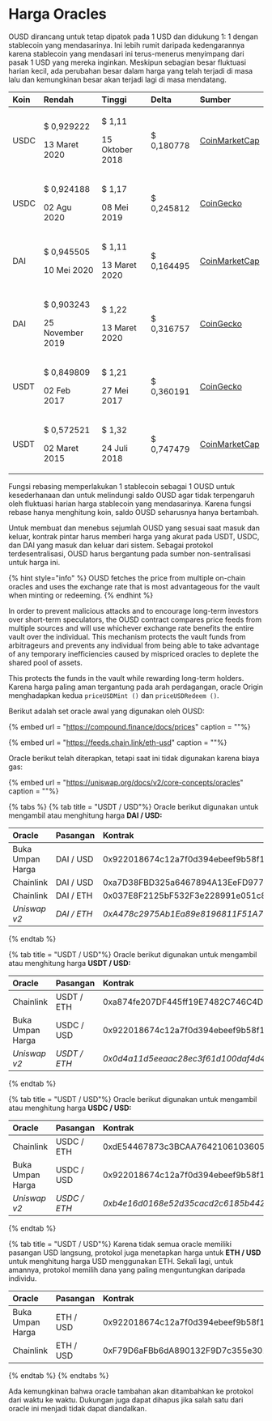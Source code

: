 # Harga Oracles

OUSD dirancang untuk tetap dipatok pada 1 USD dan didukung 1: 1 dengan stablecoin yang mendasarinya. Ini lebih rumit daripada kedengarannya karena stablecoin yang mendasari ini terus-menerus menyimpang dari pasak 1 USD yang mereka inginkan. Meskipun sebagian besar fluktuasi harian kecil, ada perubahan besar dalam harga yang telah terjadi di masa lalu dan kemungkinan besar akan terjadi lagi di masa mendatang.

<table>
  <thead>
    <tr>
      <th style="text-align:left">Koin</th>
      <th style="text-align:left"><b>Rendah</b>
      </th>
      <th style="text-align:left"><b>Tinggi</b>
      </th>
      <th style="text-align:left"><b>Delta</b>
      </th>
      <th style="text-align:left"><b>Sumber</b>
      </th>
    </tr>
  </thead>
  <tbody>
    <tr>
      <td style="text-align:left">USDC</td>
      <td style="text-align:left">
        <p>$ 0,929222</p>
        <p>13 Maret 2020</p>
      </td>
      <td style="text-align:left">
        <p>$ 1,11</p>
        <p>15 Oktober 2018</p>
      </td>
      <td style="text-align:left">$ 0,180778</td>
      <td style="text-align:left"><a href="https://coinmarketcap.com/currencies/usd-coin/">CoinMarketCap</a>
      </td>
    </tr>
    <tr>
      <td style="text-align:left">USDC</td>
      <td style="text-align:left">
        <p>$ 0,924188</p>
        <p>02 Agu 2020</p>
      </td>
      <td style="text-align:left">
        <p>$ 1,17</p>
        <p>08 Mei 2019</p>
      </td>
      <td style="text-align:left">$ 0,245812</td>
      <td style="text-align:left"><a href="https://www.coingecko.com/en/coins/usd-coin">CoinGecko</a>
      </td>
    </tr>
    <tr>
      <td style="text-align:left">DAI</td>
      <td style="text-align:left">
        <p>$ 0,945505</p>
        <p>10 Mei 2020</p>
      </td>
      <td style="text-align:left">
        <p>$ 1,11</p>
        <p>13 Maret 2020</p>
      </td>
      <td style="text-align:left">$ 0,164495</td>
      <td style="text-align:left"><a href="https://coinmarketcap.com/currencies/multi-collateral-dai/">CoinMarketCap</a>
      </td>
    </tr>
    <tr>
      <td style="text-align:left">DAI</td>
      <td style="text-align:left">
        <p>$ 0,903243</p>
        <p>25 November 2019</p>
      </td>
      <td style="text-align:left">
        <p>$ 1,22</p>
        <p>13 Maret 2020</p>
      </td>
      <td style="text-align:left">$ 0,316757</td>
      <td style="text-align:left"><a href="https://www.coingecko.com/en/coins/dai">CoinGecko</a>
      </td>
    </tr>
    <tr>
      <td style="text-align:left">USDT</td>
      <td style="text-align:left">
        <p>$ 0,849809</p>
        <p>02 Feb 2017</p>
      </td>
      <td style="text-align:left">
        <p>$ 1,21</p>
        <p>27 Mei 2017</p>
      </td>
      <td style="text-align:left">$ 0,360191</td>
      <td style="text-align:left"><a href="https://www.coingecko.com/en/coins/tether">CoinGecko</a>
      </td>
    </tr>
    <tr>
      <td style="text-align:left">USDT</td>
      <td style="text-align:left">
        <p>$ 0,572521</p>
        <p>02 Maret 2015</p>
      </td>
      <td style="text-align:left">
        <p>$ 1,32</p>
        <p>24 Juli 2018</p>
      </td>
      <td style="text-align:left">$ 0,747479</td>
      <td style="text-align:left"><a href="https://coinmarketcap.com/currencies/tether/">CoinMarketCap</a>
      </td>
    </tr>
  </tbody>
</table>

Fungsi rebasing memperlakukan 1 stablecoin sebagai 1 OUSD untuk kesederhanaan dan untuk melindungi saldo OUSD agar tidak terpengaruh oleh fluktuasi harian harga stablecoin yang mendasarinya. Karena fungsi rebase hanya menghitung koin, saldo OUSD seharusnya hanya bertambah.

Untuk membuat dan menebus sejumlah OUSD yang sesuai saat masuk dan keluar, kontrak pintar harus memberi harga yang akurat pada USDT, USDC, dan DAI yang masuk dan keluar dari sistem. Sebagai protokol terdesentralisasi, OUSD harus bergantung pada sumber non-sentralisasi untuk harga ini.

{% hint style="info" %}
OUSD fetches the price from multiple on-chain oracles and uses the exchange rate that is most advantageous for the vault when minting or redeeming.
{% endhint %}

In order to prevent malicious attacks and to encourage long-term investors over short-term speculators, the OUSD contract compares price feeds from multiple sources and will use whichever exchange rate benefits the entire vault over the individual. This mechanism protects the vault funds from arbitrageurs and prevents any individual from being able to take advantage of any temporary inefficiencies caused by mispriced oracles to deplete the shared pool of assets.

This protects the funds in the vault while rewarding long-term holders. Karena harga paling aman tergantung pada arah perdagangan, oracle Origin menghadapkan kedua `priceUSDMint ()` dan `priceUSDRedeem ()`.

Berikut adalah set oracle awal yang digunakan oleh OUSD:

{% embed url = "https://compound.finance/docs/prices" caption = ""%}

{% embed url = "https://feeds.chain.link/eth-usd" caption = ""%}

Oracle berikut telah diterapkan, tetapi saat ini tidak digunakan karena biaya gas:

{% embed url = "https://uniswap.org/docs/v2/core-concepts/oracles" caption = ""%}

{% tabs %}
{% tab title = "USDT / USD"%}
Oracle berikut digunakan untuk mengambil atau menghitung harga **DAI / USD:**

| Oracle           | Pasangan    | Kontrak                                      |
|:---------------- |:----------- |:-------------------------------------------- |
| Buka Umpan Harga | DAI / USD   | 0x922018674c12a7f0d394ebeef9b58f186cde13c1   |
| Chainlink        | DAI / USD   | 0xa7D38FBD325a6467894A13EeFD977aFE558bC1f0   |
| Chainlink        | DAI / ETH   | 0x037E8F2125bF532F3e228991e051c8A7253B642c   |
| _Uniswap v2_     | _DAI / ETH_ | _0xA478c2975Ab1Ea89e8196811F51A7B7Ade33eB11_ |
{% endtab %}

{% tab title = "USDT / USD"%}
Oracle berikut digunakan untuk mengambil atau menghitung harga **USDT / USD:**

| O**racle**       | Pasangan     | Kontrak                                      |
|:---------------- |:------------ |:-------------------------------------------- |
| Chainlink        | USDT / ETH   | 0xa874fe207DF445ff19E7482C746C4D3fD0CB9AcE   |
| Buka Umpan Harga | USDC / USD   | 0x922018674c12a7f0d394ebeef9b58f186cde13c1   |
| _Uniswap v2_     | _USDT / ETH_ | _0x0d4a11d5eeaac28ec3f61d100daf4d40471f1852_ |
{% endtab %}

{% tab title = "USDT / USD"%}
Oracle berikut digunakan untuk mengambil atau menghitung harga **USDC / USD:**

| O**racle**       | Pasangan     | Kontrak                                      |
|:---------------- |:------------ |:-------------------------------------------- |
| Chainlink        | USDC / ETH   | 0xdE54467873c3BCAA76421061036053e371721708   |
| Buka Umpan Harga | USDC / USD   | 0x922018674c12a7f0d394ebeef9b58f186cde13c1   |
| _Uniswap v2_     | _USDC / ETH_ | _0xb4e16d0168e52d35cacd2c6185b44281ec28c9dc_ |
{% endtab %}

{% tab title = "USDT / USD"%}
Karena tidak semua oracle memiliki pasangan USD langsung, protokol juga menetapkan harga untuk **ETH / USD** untuk menghitung harga USD menggunakan ETH. Sekali lagi, untuk amannya, protokol memilih dana yang paling menguntungkan daripada individu.

| Oracle           | Pasangan  | Kontrak                                    |
|:---------------- |:--------- |:------------------------------------------ |
| Buka Umpan Harga | ETH / USD | 0x922018674c12a7f0d394ebeef9b58f186cde13c1 |
| Chainlink        | ETH / USD | 0xF79D6aFBb6dA890132F9D7c355e3015f15F3406F |
{% endtab %}
{% endtabs %}

Ada kemungkinan bahwa oracle tambahan akan ditambahkan ke protokol dari waktu ke waktu. Dukungan juga dapat dihapus jika salah satu dari oracle ini menjadi tidak dapat diandalkan.

